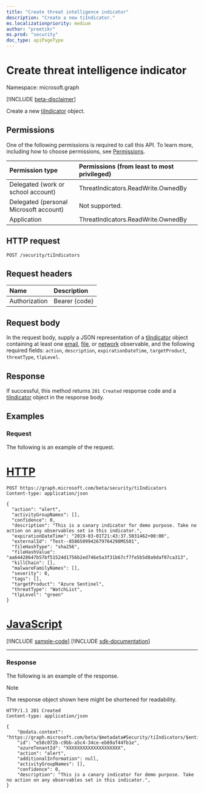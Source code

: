 ```yaml
---
title: "Create threat intelligence indicator"
description: "Create a new tiIndicator."
ms.localizationpriority: medium
author: "preetikr"
ms.prod: "security"
doc_type: apiPageType
---
```


# Create threat intelligence indicator

Namespace: microsoft.graph

[!INCLUDE [beta-disclaimer](../../includes/beta-disclaimer.md)]

Create a new [tiIndicator](../resources/tiindicator.md) object.

## Permissions

One of the following permissions is required to call this API. To learn more, including how to choose permissions, see [Permissions](/graph/permissions-reference).

| Permission type                        | Permissions (from least to most privileged) |
|:---------------------------------------|:--------------------------------------------|
| Delegated (work or school account)     | ThreatIndicators.ReadWrite.OwnedBy  |
| Delegated (personal Microsoft account) | Not supported. |
| Application                            | ThreatIndicators.ReadWrite.OwnedBy |

## HTTP request

<!-- { "blockType": "ignored" } -->

```http
POST /security/tiIndicators
```

## Request headers

| Name          | Description   |
|:--------------|:--------------|
| Authorization | Bearer {code} |

## Request body

In the request body, supply a JSON representation of a [tiIndicator](../resources/tiindicator.md) object containing at least one [email](../resources/tiindicator.md#indicator-observables---email), [file](../resources/tiindicator.md#indicator-observables---file), or [network](../resources/tiindicator.md#indicator-observables---network) observable, and the following required fields: `action`, `description`, `expirationDateTime`, `targetProduct`, `threatType`, `tlpLevel`. 

## Response

If successful, this method returns `201 Created` response code and a [tiIndicator](../resources/tiindicator.md) object in the response body.

## Examples

### Request

The following is an example of the request.

# [HTTP](#tab/http)
<!-- {
  "blockType": "request",
  "name": "create_tiindicator_from_security"
}-->

```http
POST https://graph.microsoft.com/beta/security/tiIndicators
Content-type: application/json

{
  "action": "alert",
  "activityGroupNames": [],
  "confidence": 0,
  "description": "This is a canary indicator for demo purpose. Take no action on any observables set in this indicator.",
  "expirationDateTime": "2019-03-01T21:43:37.5031462+00:00",
  "externalId": "Test--8586509942679764298MS501",
  "fileHashType": "sha256",
  "fileHashValue": "aa64428647b57bf51524d1756b2ed746e5a3f31b67cf7fe5b5d8a9daf07ca313",
  "killChain": [],
  "malwareFamilyNames": [],
  "severity": 0,
  "tags": [],
  "targetProduct": "Azure Sentinel",
  "threatType": "WatchList",
  "tlpLevel": "green"
}
```

# [JavaScript](#tab/javascript)
[!INCLUDE [sample-code](../includes/snippets/javascript/create-tiindicator-from-security-javascript-snippets.md)]
[!INCLUDE [sdk-documentation](../includes/snippets/snippets-sdk-documentation-link.md)]

---

### Response

The following is an example of the response.

> [!NOTE]
> The response object shown here might be shortened for readability.

<!-- {
  "blockType": "response",
  "truncated": true,
  "@odata.type": "microsoft.graph.tiIndicator"
} -->

```http
HTTP/1.1 201 Created
Content-type: application/json

{
    "@odata.context": "https://graph.microsoft.com/beta/$metadata#Security/tiIndicators/$entity",
    "id": "e58c072b-c9bb-a5c4-34ce-eb69af44fb1e",
    "azureTenantId": "XXXXXXXXXXXXXXXXXXXX",
    "action": "alert",
    "additionalInformation": null,
    "activityGroupNames": [],
    "confidence": 0,
    "description": "This is a canary indicator for demo purpose. Take no action on any observables set in this indicator.",
}
```

<!-- uuid: 16cd6b66-4b1a-43a1-adaf-3a886856ed98
2019-02-04 14:57:30 UTC -->
<!-- {
  "type": "#page.annotation",
  "description": "Create tiIndicator",
  "keywords": "",
  "section": "documentation",
  "tocPath": "",
  "suppressions": [
  ]
}-->


